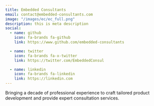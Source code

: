 ```yaml
---
title: Embedded Consultants
email: contact@embedded-consultants.com
image: "/images/ec/ec_full.png"
description: this is meta description
social:
  - name: github
    icon: fa-brands fa-github
    link: https://www.github.com/embedded-consultants

  - name: twitter
    icon: fa-brands fa-x-twitter
    link: https://twitter.com/EmbeddedConsul

  - name: linkedin
    icon: fa-brands fa-linkedin
    link: https://linkedin.com
---
```


Bringing a decade of professional experience to craft tailored product development and
provide expert consultation services.
